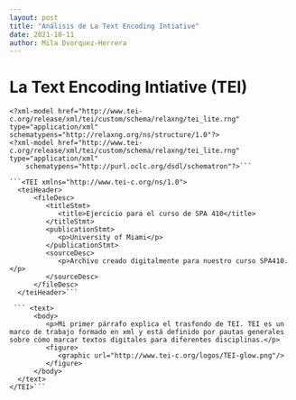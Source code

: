 ```yaml
---
layout: post
title: "Análisis de La Text Encoding Intiative"
date: 2021-10-11
author: Mila Dvorquez-Herrera
---
```


# La Text Encoding Intiative (TEI)

```<?xml version="1.0" encoding="UTF-8"?>
<?xml-model href="http://www.tei-c.org/release/xml/tei/custom/schema/relaxng/tei_lite.rng" type="application/xml" schematypens="http://relaxng.org/ns/structure/1.0"?>
<?xml-model href="http://www.tei-c.org/release/xml/tei/custom/schema/relaxng/tei_lite.rng" type="application/xml"
	schematypens="http://purl.oclc.org/dsdl/schematron"?>```
	
```<TEI xmlns="http://www.tei-c.org/ns/1.0">
  <teiHeader>
      <fileDesc>
         <titleStmt>
            <title>Ejercicio para el curso de SPA 410</title>
         </titleStmt>
         <publicationStmt>
            <p>University of Miami</p>        
         </publicationStmt>
         <sourceDesc>
            <p>Archivo creado digitalmente para nuestro curso SPA410.</p>
         </sourceDesc>
      </fileDesc>
  </teiHeader>```
  
 ``` <text>
      <body>
         <p>Mi primer párrafo explica el trasfondo de TEI. TEI es un marco de trabajo formado en xml y está definido por pautas generales sobre cómo marcar textos digitales para diferentes disciplinas.</p>
         <figure>
            <graphic url="http://www.tei-c.org/logos/TEI-glow.png"/>
         </figure>
      </body>
  </text>
</TEI>```

